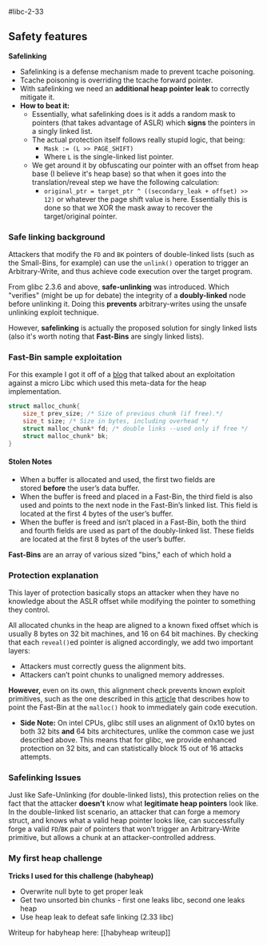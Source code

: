 #libc-2-33

## Safety features
**Safelinking**
- Safelinking is a defense mechanism made to prevent tcache poisoning.
- Tcache poisoning is overriding the tcache forward pointer.
- With safelinking we need an **additional heap pointer leak** to correctly mitigate it.
- **How to beat it:**
	- Essentially, what safelinking does is it adds a random mask to pointers (that takes advantage of ASLR) which **signs** the pointers in a singly linked list. 
	- The actual protection itself follows really stupid logic, that being:
		- `Mask := (L >> PAGE_SHIFT)` 
		- Where `L` is the single-linked list pointer.
	- We get around it by obfuscating our pointer with an offset from heap base (I believe it's heap base) so that when it goes into the translation/reveal step we have the following calculation:
		- `original_ptr = target_ptr ^ ((secondary_leak + offset) >> 12)` or whatever the page shift value is here. Essentially this is done so that we XOR the mask away to recover the target/original pointer.

### Safe linking background
Attackers that modify the `FD` and `BK` pointers of double-linked lists (such as the Small-Bins, for example) can use the `unlink()` operation to trigger an Arbitrary-Write, and thus achieve code execution over the target program.

From glibc 2.3.6 and above, **safe-unlinking** was introduced. Which "verifies" (might be up for debate) the integrity of a **doubly-linked** node before unlinking it. Doing this **prevents** arbitrary-writes using the unsafe unlinking exploit technique.

However, **safelinking** is actually the proposed solution for singly linked lists (also it's worth noting that **Fast-Bins** are singly linked lists).

### Fast-Bin sample exploitation
For this example I got it off of a [blog](https://research.checkpoint.com/2020/safe-linking-eliminating-a-20-year-old-malloc-exploit-primitive/) that talked about an exploitation against a micro Libc which used this meta-data for the heap implementation.

```c
struct malloc_chunk{
	size_t prev_size; /* Size of previous chunk (if free).*/
	size_t size; /* Size in bytes, including overhead */
	struct malloc_chunk* fd; /* double links --used only if free */
	struct malloc_chunk* bk;
}
```

#### Stolen Notes
- When a buffer is allocated and used, the first two fields are stored **before** the user’s data buffer.
- When the buffer is freed and placed in a Fast-Bin, the third field is also used and points to the next node in the Fast-Bin’s linked list. This field is located at the first 4 bytes of the user’s buffer.
- When the buffer is freed and isn’t placed in a Fast-Bin, both the third and fourth fields are used as part of the doubly-linked list. These fields are located at the first 8 bytes of the user’s buffer.

**Fast-Bins** are an array of various sized "bins," each of which hold a 

### Protection explanation
This layer of protection basically stops an attacker when they have no knowledge about the ASLR offset while modifying the pointer to something they control.

All allocated chunks in the heap are aligned to a known fixed offset which is usually 8 bytes on 32 bit machines, and 16 on 64 bit machines. By checking that each `reveal()`ed pointer is aligned accordingly, we add two important layers:
-   Attackers must correctly guess the alignment bits.
-   Attackers can’t point chunks to unaligned memory addresses.

**However,** even on its own, this alignment check prevents known exploit primitives, such as the one described in this [article](https://quentinmeffre.fr/exploit/heap/2018/11/02/fastbin_attack.html) that describes how to point the Fast-Bin at the `malloc()` hook to immediately gain code execution.
- **Side Note:** On intel CPUs, glibc still uses an alignment of 0x10 bytes on both 32 bits **and** 64 bits architectures, unlike the common case we just described above. This means that for glibc, we provide enhanced protection on 32 bits, and can statistically block 15 out of 16 attacks attempts.


### Safelinking Issues
Just like Safe-Unlinking (for double-linked lists), this protection relies on the fact that the attacker **doesn’t** know what **legitimate heap pointers** look like. In the double-linked list scenario, an attacker that can forge a memory struct, and knows what a valid heap pointer looks like, can successfully forge a valid `FD`/`BK` pair of pointers that won’t trigger an Arbitrary-Write primitive, but allows a chunk at an attacker-controlled address.
### My first heap challenge
**Tricks I used for this challenge (habyheap)**
- Overwrite null byte to get proper leak
- Get two unsorted bin chunks - first one leaks libc, second one leaks heap
- Use heap leak to defeat safe linking (2.33 libc)

Writeup for habyheap here: [[habyheap writeup]]

